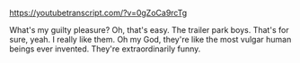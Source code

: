 https://youtubetranscript.com/?v=0gZoCa9rcTg

 What's my guilty pleasure? Oh, that's easy. The trailer park boys. That's for sure, yeah. I really like them. Oh my God, they're like the most vulgar human beings ever invented. They're extraordinarily funny.